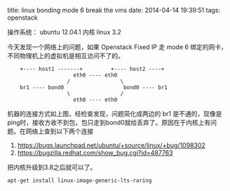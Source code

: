 title: linux bonding mode 6 break the vms
date: 2014-04-14 19:39:51
tags: openstack

操作系统： ubuntu 12.04.1
内核 linux 3.2

今天发现一个网络上的问题，如果 Openstack Fixed IP 走 mode 6 绑定的网卡，不同物理机上的虚拟机是相互访问不了的。

```text
    +---- host1 -------+         +---- host2 ----+
                     eth0 ---- eth0 
                   /                \
    br1 ---- bond0                   bond0 ---- br1 
                   \                /
                     eth0 ---- eth0 
```
        
            
机器的连接方式如上图，经检查发现，问题简化成两边的 br1 是不通的，现像是ping时，接收方收不到包，包只走到bond0就给丢弃了。原因在于内核上有问题。在网络上查到以下两个连接 

1. https://bugs.launchpad.net/ubuntu/+source/linux/+bug/1098302 
2. https://bugzilla.redhat.com/show_bug.cgi?id=487763

把内核升级到3.8之后就可以了。

    apt-get install linux-image-generic-lts-raring
